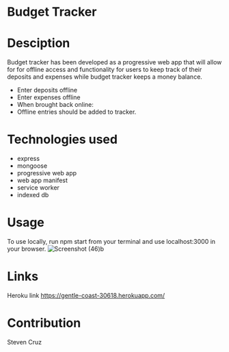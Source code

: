 # Budget Tracker 

# Desciption
Budget tracker has been developed as a progressive web app that will allow for for offline access and functionality for users to keep track of their deposits and expenses while budget tracker keeps a money balance.
* Enter deposits offline
* Enter expenses offline
* When brought back online:
* Offline entries should be added to tracker.

# Technologies used
* express
* mongoose
* progressive web app
* web app manifest
* service worker
* indexed db

# Usage
To use locally, run npm start from your terminal and use localhost:3000 in your browser.
![Screenshot (46)b](https://user-images.githubusercontent.com/92316250/158312365-20e369f6-6299-4b2f-8c6d-9f482805ae01.png)


# Links
Heroku link https://gentle-coast-30618.herokuapp.com/

# Contribution
Steven Cruz

